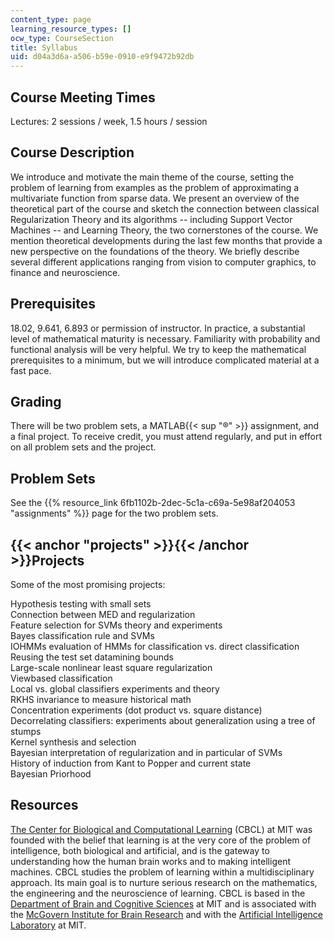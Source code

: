 ```yaml
---
content_type: page
learning_resource_types: []
ocw_type: CourseSection
title: Syllabus
uid: d04a3d6a-a506-b59e-0910-e9f9472b92db
---
```


Course Meeting Times
--------------------

Lectures: 2 sessions / week, 1.5 hours / session

Course Description
------------------

We introduce and motivate the main theme of the course, setting the problem of learning from examples as the problem of approximating a multivariate function from sparse data. We present an overview of the theoretical part of the course and sketch the connection between classical Regularization Theory and its algorithms -- including Support Vector Machines -- and Learning Theory, the two cornerstones of the course. We mention theoretical developments during the last few months that provide a new perspective on the foundations of the theory. We briefly describe several different applications ranging from vision to computer graphics, to finance and neuroscience.

Prerequisites
-------------

18.02, 9.641, 6.893 or permission of instructor. In practice, a substantial level of mathematical maturity is necessary. Familiarity with probability and functional analysis will be very helpful. We try to keep the mathematical prerequisites to a minimum, but we will introduce complicated material at a fast pace.

Grading
-------

There will be two problem sets, a MATLAB{{< sup "®" >}} assignment, and a final project. To receive credit, you must attend regularly, and put in effort on all problem sets and the project.

Problem Sets
------------

See the {{% resource_link 6fb1102b-2dec-5c1a-c69a-5e98af204053 "assignments" %}} page for the two problem sets.

{{< anchor "projects" >}}{{< /anchor >}}Projects
------------------------------------------------

Some of the most promising projects:  
  
Hypothesis testing with small sets  
Connection between MED and regularization  
Feature selection for SVMs theory and experiments  
Bayes classification rule and SVMs  
IOHMMs evaluation of HMMs for classification vs. direct classification  
Reusing the test set datamining bounds  
Large-scale nonlinear least square regularization  
Viewbased classification  
Local vs. global classifiers experiments and theory  
RKHS invariance to measure historical math  
Concentration experiments (dot product vs. square distance)  
Decorrelating classifiers: experiments about generalization using a tree of stumps  
Kernel synthesis and selection  
Bayesian interpretation of regularization and in particular of SVMs  
History of induction from Kant to Popper and current state  
Bayesian Priorhood

Resources
---------

[The Center for Biological and Computational Learning](http://poggio-lab.mit.edu/) (CBCL) at MIT was founded with the belief that learning is at the very core of the problem of intelligence, both biological and artificial, and is the gateway to understanding how the human brain works and to making intelligent machines. CBCL studies the problem of learning within a multidisciplinary approach. Its main goal is to nurture serious research on the mathematics, the engineering and the neuroscience of learning. CBCL is based in the [Department of Brain and Cognitive Sciences](http://web.mit.edu/afs/athena.mit.edu/org/b/bcs/) at MIT and is associated with the [McGovern Institute for Brain Research](http://web.mit.edu/mcgovern/) and with the [Artificial Intelligence Laboratory](http://www.ai.mit.edu/) at MIT.
